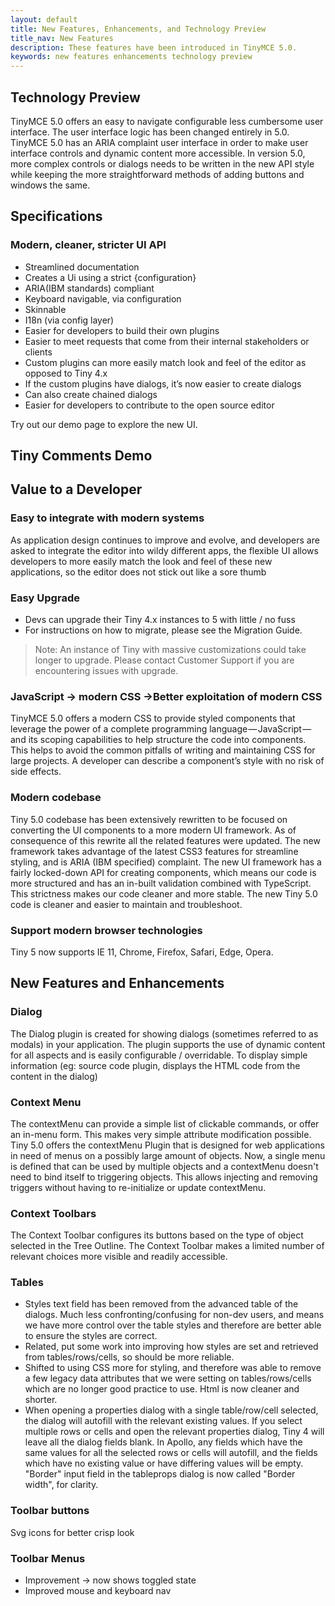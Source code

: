 ```yaml
---
layout: default
title: New Features, Enhancements, and Technology Preview
title_nav: New Features
description: These features have been introduced in TinyMCE 5.0.
keywords: new features enhancements technology preview
---
```


## Technology Preview

TinyMCE 5.0 offers an easy to navigate configurable less cumbersome user interface. The user interface logic has been changed entirely in 5.0. TinyMCE 5.0 has an ARIA complaint user interface in order to make user interface controls and dynamic content more accessible. In version 5.0, more complex controls or dialogs needs to be written in the new API style while keeping the more straightforward methods of adding buttons and windows the same.

## Specifications

### Modern, cleaner, stricter UI API

* Streamlined documentation
* Creates a Ui using a strict {configuration}
* ARIA(IBM standards) compliant
* Keyboard navigable, via configuration
* Skinnable
* I18n (via config layer)
* Easier for developers to build their own plugins
* Easier to meet requests that come from their internal stakeholders or clients
* Custom plugins can more easily match look and feel of the editor as opposed to Tiny 4.x
* If the custom plugins have dialogs, it’s now easier to create dialogs
* Can also create chained dialogs
* Easier for developers to contribute to the open source editor

Try out our demo page to explore the new UI.

## Tiny Comments Demo

## Value to a Developer

### Easy to integrate with modern systems

As application design continues to improve and evolve, and developers are asked to integrate the editor into wildy different apps, the flexible UI allows developers to more easily match the look and feel of these new applications, so the editor does not stick out like a sore thumb

### Easy Upgrade

* Devs can upgrade their Tiny 4.x instances to 5 with little / no fuss
* For instructions on how to migrate, please see the Migration Guide<link>.

> Note: An instance of Tiny with massive customizations could take longer to upgrade. Please contact Customer Support<link> if you are encountering issues with upgrade.

### JavaScript → modern CSS →Better exploitation of modern CSS

TinyMCE 5.0 offers a modern CSS to provide styled components that leverage the power of a complete programming language — JavaScript — and its scoping capabilities to help structure the code into components. This helps to avoid the common pitfalls of writing and maintaining CSS for large projects. A developer can describe a component’s style with no risk of side effects.

### Modern codebase

Tiny 5.0 codebase has been extensively rewritten to be focused on converting the UI components to a more modern UI framework. As of consequence of this rewrite all the related features were updated. The new framework takes advantage of the latest CSS3 features for streamline styling, and is ARIA (IBM specified) complaint. The new UI framework has a fairly locked-down API for creating components, which means our code is more structured and has an in-built validation combined with TypeScript. This strictness makes our code cleaner and more stable. The new Tiny 5.0 code is cleaner and easier to maintain and troubleshoot.

### Support modern browser technologies
Tiny 5 now supports IE 11, Chrome, Firefox, Safari, Edge, Opera.


## New Features and Enhancements

### Dialog

The Dialog plugin is created for showing dialogs (sometimes referred to as modals) in your application. The plugin supports the use of dynamic content for all aspects and is easily configurable / overridable. To display simple information (eg: source code plugin, displays the HTML code from the content in the dialog)

### Context Menu

The contextMenu can provide a simple list of clickable commands, or offer an in-menu form. This makes very simple attribute modification possible. Tiny 5.0 offers the contextMenu Plugin that is designed for web applications in need of menus on a possibly large amount of objects. Now, a single menu is defined that can be used by multiple objects and a contextMenu doesn't need to bind itself to triggering objects. This allows injecting and removing triggers without having to re-initialize or update contextMenu.

### Context Toolbars

The Context Toolbar configures its buttons based on the type of object selected in the Tree Outline. The Context Toolbar makes a limited number of relevant choices more visible and readily accessible.

### Tables

* Styles text field has been removed from the advanced table of the dialogs. Much less confronting/confusing for non-dev users, and means we have more control over the table styles and therefore are better able to ensure the styles are correct.
* Related, put some work into improving how styles are set and retrieved from tables/rows/cells, so should be more reliable.
* Shifted to using CSS more for styling, and therefore was able to remove a few legacy data attributes that we were setting on tables/rows/cells which are no longer good practice to use. Html is now cleaner and shorter.
* When opening a properties dialog with a single table/row/cell selected, the dialog will autofill with the relevant existing values. If you select multiple rows or cells and open the relevant properties dialog, Tiny 4 will leave all the dialog fields blank. In Apollo, any fields which have the same values for all the selected rows or cells will autofill, and the fields which have no existing value or have differing values will be empty.
"Border" input field in the tableprops dialog is now called "Border width", for clarity.

### Toolbar buttons

Svg icons for better crisp look


### Toolbar Menus

* Improvement -> now shows toggled state
* Improved mouse and keyboard nav

